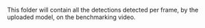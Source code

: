 This folder will contain all the detections detected per frame, by the uploaded model, on the benchmarking video.
